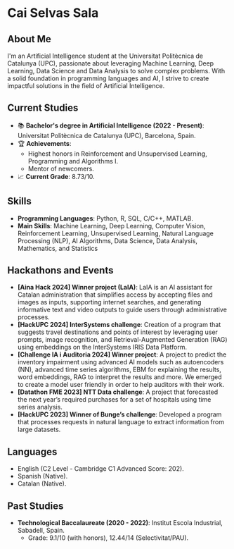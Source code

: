 # Cai Selvas Sala

## About Me
I'm an Artificial Intelligence student at the Universitat Politècnica de Catalunya (UPC), passionate about leveraging Machine Learning, Deep Learning, Data Science and Data Analysis to solve complex problems. With a solid foundation in programming languages and AI, I strive to create impactful solutions in the field of Artificial Intelligence.

## Current Studies
- 📚 **Bachelor's degree in Artificial Intelligence (2022 - Present)**: Universitat Politècnica de Catalunya (UPC), Barcelona, Spain.
- 🏆 **Achievements**:
  - Highest honors in Reinforcement and Unsupervised Learning, Programming and Algorithms I.
  - Mentor of newcomers.
- 📈 **Current Grade**: 8.73/10.

## Skills
- **Programming Languages**: Python, R, SQL, C/C++, MATLAB.
- **Main Skills**: Machine Learning, Deep Learning, Computer Vision, Reinforcement Learning, Unsupervised Learning, Natural Language Processing (NLP), AI Algorithms, Data Science, Data Analysis, Mathematics, and Statistics

## Hackathons and Events
- **[Aina Hack 2024] Winner project (LaIA)**: LaIA is an AI assistant for Catalan administration that simplifies access by accepting files and images as inputs, supporting internet searches, and generating informative text and video outputs to guide users through administrative processes.
- **[HackUPC 2024] InterSystems challenge**: Creation of a program that suggests travel destinations and points of interest by leveraging user prompts, image recognition, and Retrieval-Augmented Generation (RAG) using embeddings on the InterSystems IRIS Data Platform.
- **[Challenge IA i Auditoria 2024] Winner project**: A project to predict the inventory impairment using advanced AI models such as autoencoders (NN), advanced time series algorithms, EBM for explaining the results, word embeddings, RAG to interpret the results and more. We emerged to create a model user friendly in order to help auditors with their work.
- **[Datathon FME 2023] NTT Data challenge**: A project that forecasted the next year’s required purchases for a set of hospitals using time series analysis.
- **[HackUPC 2023] Winner of Bunge’s challenge**: Developed a program that processes requests in natural language to extract information from large datasets.

## Languages
- English (C2 Level - Cambridge C1 Advanced Score: 202).
- Spanish (Native).
- Catalan (Native).

## Past Studies
- **Technological Baccalaureate (2020 - 2022)**: Institut Escola Industrial, Sabadell, Spain.
  - Grade: 9.1/10 (with honors), 12.44/14 (Selectivitat/PAU).
